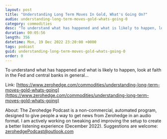 ```yaml
---
layout: post
title: "Understanding Long Term Moves In Gold, What's Going On?"
audio: understanding-long-term-moves-gold-whats-going-0
category: commodities
desc: "To understand what has happened and what is likely to happen, look at faith in the Fed and central banks in general..."
duration: 00:05:56
length: 356
datetime: Mon, 19 Dec 2022 23:20:00 +0000
tags: podcast
guid: understanding-long-term-moves-gold-whats-going-0
order: 0
---
```

To understand what has happened and what is likely to happen, look at faith in the Fed and central banks in general...

Link: [https://www.zerohedge.com/commodities/understanding-long-term-moves-gold-whats-going](https://www.zerohedge.com/commodities/understanding-long-term-moves-gold-whats-going)

About: The Zerohedge Podcast is a non-commercial, automated program, designed to give people a way to get news from Zerohedge in an audio format.  I am actively working on tweaking and improving the setup to create a better listening experience (December 2022).  Suggestions are welcome: [zerohedgePodcast@outlook.com](mailto:zerohedgePodcast@outlook.com)
